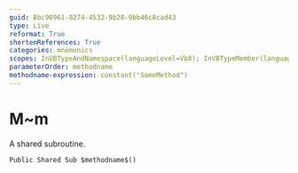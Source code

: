 ```yaml
---
guid: 8bc98961-8274-4532-9b28-9bb46c8cad43
type: Live
reformat: True
shortenReferences: True
categories: mnemonics
scopes: InVBTypeAndNamespace(languageLevel=Vb8); InVBTypeMember(languageLevel=Vb8)
parameterOrder: methodname
methodname-expression: constant("SomeMethod")
---
```


# M~m

A shared subroutine.

```
Public Shared Sub $methodname$()
```
